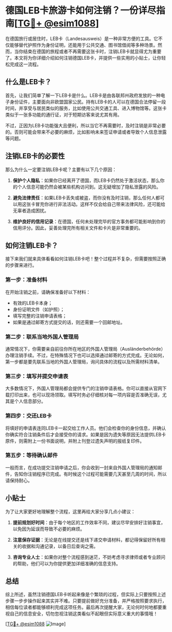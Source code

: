 # 德国LEB卡旅游卡如何注销？一份详尽指南[[TG💪+ @esim1088](https://t.me/s/esim1088)]

在德国旅行或居住时，LEB卡（Landesausweis）是一种非常方便的工具。它不仅能够替代护照作为身份证明，还能用于公共交通、图书馆借阅等多种场景。然而，当你结束在德国的旅程或者不再需要这张卡时，注销LEB卡就显得尤为重要了。本文将为你详细介绍如何注销德国LEB卡，并提供一些实用的小贴士，让你轻松完成这一流程。

## 什么是LEB卡？

首先，让我们简单了解一下LEB卡是什么。LEB卡是由各联邦州政府发放的一种电子身份证件，主要面向非欧盟国家公民。持有LEB卡的人可以在德国合法停留一段时间，并享受与居民类似的服务，比如使用公共交通工具、进入博物馆等。这张卡类似于一张多功能的通行证，对于短期访客来说尤其有用。

不过，正因为LEB卡功能强大且便利，所以当它不再需要时，及时注销是非常必要的。否则可能会带来不必要的麻烦，比如影响未来签证申请或者导致个人信息泄露等问题。

## 注销LEB卡的必要性

那么为什么一定要注销LEB卡呢？主要有以下几个原因：

1. **保护个人隐私**：如果你已经离开了德国，而LEB卡仍然处于激活状态，那么你的个人信息可能仍然会被某些机构访问到。这无疑增加了隐私泄露的风险。
   
2. **避免法律责任**：如果LEB卡丢失或被盗，而你没有及时注销，那么任何人都可以用这张卡冒充你进行非法活动。这样不仅会给自己带来法律风险，还可能给无辜者造成困扰。

3. **维护良好的信用记录**：在德国，任何未处理完毕的官方事务都可能影响到你的信用评分。因此，妥善处理完所有相关文件和卡片是非常重要的。

## 如何注销LEB卡？

接下来我们就来具体看看如何注销LEB卡吧！整个过程并不复杂，但需要按照正确的步骤来进行。

### 第一步：准备材料

在开始注销之前，请确保准备好以下材料：
- 有效的LEB卡本身；
- 身份证明文件（如护照）；
- 填写完整的注销申请表格；
- 如果是通过邮寄方式提交的话，则还需要一个回邮地址。

### 第二步：联系当地外国人管理局

通常情况下，你需要亲自前往你所在地区的外国人管理局（Ausländerbehörde）办理注销手续。不过，在特殊情况下也可以选择通过邮寄的方式完成。无论如何，第一步都是要先联系当地的外国人管理局，询问具体的流程以及所需材料清单。

### 第三步：填写并提交申请表

大多数情况下，外国人管理局都会提供专门的注销申请表格。你可以直接从官网下载打印出来，也可以现场领取。填写时务必仔细核对每一项内容是否准确无误，尤其是个人信息部分。

### 第四步：交还LEB卡

将填好的申请表连同LEB卡一起交给工作人员。他们会检查你的身份信息，并确认你确实符合注销条件后才会接受你的请求。如果是因为遗失等原因无法提供LEB卡原件，则需附上一份书面说明，并附上刊登过遗失声明的报纸复印件。

### 第五步：等待确认邮件

一般而言，在成功提交注销申请之后，你会收到一封来自外国人管理局的通知邮件，告知你注销程序已完成。有时候这个过程可能需要几天甚至几周的时间，所以请保持耐心。

## 小贴士

为了让大家更好地理解整个流程，这里再给大家分享几点小建议：

1. **提前规划好时间**：由于每个地区的工作效率不同，建议尽早安排好注销事宜，以免因为延误而导致不必要的麻烦。

2. **注意保存证据**：无论是在线提交还是线下递交申请材料，都记得保留好所有相关的收据和沟通记录，以备日后查询之需。

3. **咨询专业人士**：如果你对整个流程感到迷茫，不妨考虑寻求律师或者专业顾问的帮助，他们可以为你提供更加详细准确的信息支持。

## 总结

综上所述，虽然注销德国LEB卡听起来像是个繁琐的过程，但实际上只要按照上述步骤一步步操作起来其实并不难。只要提前做好充分准备，并严格按照要求执行，相信每位读者都能够顺利完成这项任务。最后再次提醒大家，无论何时何地都要重视自己的信息安全，切勿忽视注销这类看似不起眼但实际意义重大的事情哦！

[[TG💪+ @esim1088](https://t.me/s/esim1088) ![Image](https://i.postimg.cc/4NQfJmqS/Snipaste-2025-05-13-00-14-12.png)]